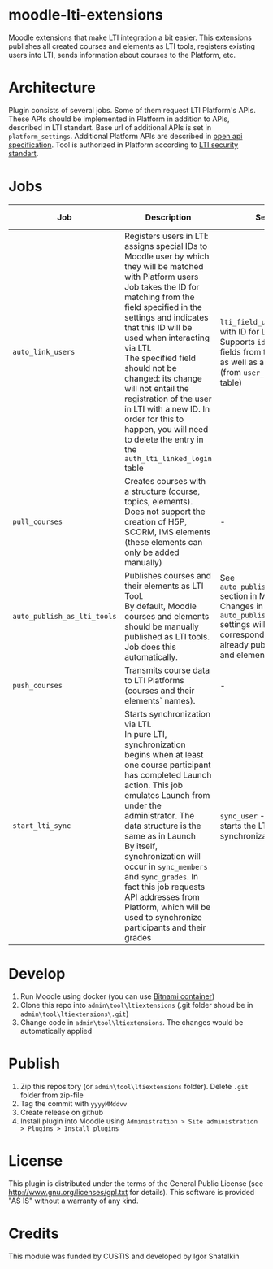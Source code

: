 # moodle-lti-extensions

Moodle extensions that make LTI integration a bit easier. This extensions publishes all created courses and elements as LTI tools, registers existing users into LTI, sends information about courses to the Platform, etc.

# Architecture

Plugin consists of several jobs. Some of them request LTI Platform's APIs. These APIs should be implemented in Platform in addition to APIs, described in LTI standart. Base url of additional APIs is set in `platform_settings`. Additional Platform APIs are described in [open api specification](swagger.json). Tool is authorized in Platform according to [LTI security standart](https://www.imsglobal.org/spec/security/v1p0/#securing_web_services).

# Jobs

| Job | Description | Settings | Platform's API
| --- | --- | --- | --- |
| `auto_link_users` | Registers users in LTI: assigns special IDs to Moodle user by which they will be matched with Platform users <br/>Job takes the ID for matching from the field specified in the settings and indicates that this ID will be used when interacting via LTI.<br/>The specified field should not be changed: its change will not entail the registration of the user in LTI with a new ID. In order for this to happen, you will need to delete the entry in the `auth_lti_linked_login` table | `lti_field_user_id` - field with ID for LTI integration. Supports `idnumber` and `id` fields from the `user` table, as well as all custom fields (from `user_info_field` table)| -
| `pull_courses` | Creates courses with a structure (course, topics, elements). <br/> Does not support the creation of H5P, SCORM, IMS elements (these elements can only be added manually) | - | `get-courses-to-create`
| `auto_publish_as_lti_tools` | Publishes courses and their elements as LTI Tool.<br/>By default, Moodle courses and elements should be manually published as LTI tools. Job does this automatically. | See `auto_publish_as_lti_tools` section in Moodle settings. Changes in `auto_publish_as_lti_tools` settings will not entail the corresponding changes in already published courses and elements. | -
| `push_courses` | Transmits course data to LTI Platforms (courses and their elements\` names). | - | `save-courses`
| `start_lti_sync` | Starts synchronization via LTI. <br/> In pure LTI, synchronization begins when at least one course participant has completed Launch action. This job emulates Launch from under the administrator. The data structure is the same as in Launch <br/> By itself, synchronization will occur in `sync_members` and `sync_grades`. In fact this job requests API addresses from Platform, which will be used to synchronize participants and their grades | `sync_user` - the user who starts the LTI synchronization | `getlinks`

# Develop

1. Run Moodle using docker (you can use [Bitnami container](https://hub.docker.com/r/bitnami/moodle))
1. Clone this repo into `admin\tool\ltiextensions` (.git folder shoud be in `admin\tool\ltiextensions\.git`)
1. Change code in `admin\tool\ltiextensions`. The changes would be automatically applied

# Publish

1. Zip this repository (or `admin\tool\ltiextensions` folder). Delete `.git` folder from zip-file
1. Tag the commit with `yyyyMMddvv`
1. Create release on github
1. Install plugin into Moodle using `Administration > Site administration > Plugins > Install plugins`

# License

This plugin is distributed under the terms of the General Public License (see http://www.gnu.org/licenses/gpl.txt for details). This software is provided "AS IS" without a warranty of any kind.

# Credits

This module was funded by CUSTIS and developed by Igor Shatalkin
